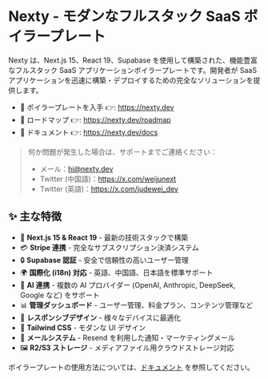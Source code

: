 # Nexty - モダンなフルスタック SaaS ボイラープレート

Nexty は、Next.js 15、React 19、Supabase を使用して構築された、機能豊富なフルスタック SaaS アプリケーションボイラープレートです。開発者が SaaS アプリケーションを迅速に構築・デプロイするための完全なソリューションを提供します。

- 🚀 ボイラープレートを入手 👉: https://nexty.dev  
- 🚀 ロードマップ 👉: https://nexty.dev/roadmap  
- 🚀 ドキュメント 👉: https://nexty.dev/docs

> 何か問題が発生した場合は、サポートまでご連絡ください：  
> - メール：hi@nexty.dev  
> - Twitter (中国語)：https://x.com/weijunext  
> - Twitter (英語)：https://x.com/judewei_dev  

## ✨ 主な特徴

- 🚀 **Next.js 15 & React 19** - 最新の技術スタックで構築
- 💳 **Stripe 連携** - 完全なサブスクリプション決済システム
- 🔒 **Supabase 認証** - 安全で信頼性の高いユーザー管理
- 🌍 **国際化 (i18n) 対応** - 英語、中国語、日本語を標準サポート
- 🧠 **AI 連携** - 複数の AI プロバイダー (OpenAI, Anthropic, DeepSeek, Google など) をサポート
- 📊 **管理ダッシュボード** - ユーザー管理、料金プラン、コンテンツ管理など
- 📱 **レスポンシブデザイン** - 様々なデバイスに最適化
- 🎨 **Tailwind CSS** - モダンな UI デザイン
- 📧 **メールシステム** - Resend を利用した通知・マーケティングメール
- 🖼️ **R2/S3 ストレージ** - メディアファイル用クラウドストレージ対応

ボイラープレートの使用方法については、[ドキュメント](https://nexty.dev/docs) を参照してください。
